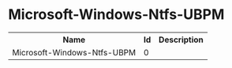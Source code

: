 # Microsoft-Windows-Ntfs-UBPM

<table>
<colgroup><col/><col/><col/></colgroup>
<tr><th>Name</th><th>Id</th><th>Description</th></tr>
<tr><td>Microsoft-Windows-Ntfs-UBPM</td><td>0</td><td></td></tr>
</table>
